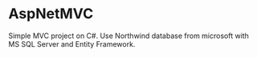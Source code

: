 # AspNetMVC
Simple MVC project on C#. Use Northwind database from microsoft with MS SQL Server and Entity Framework.

